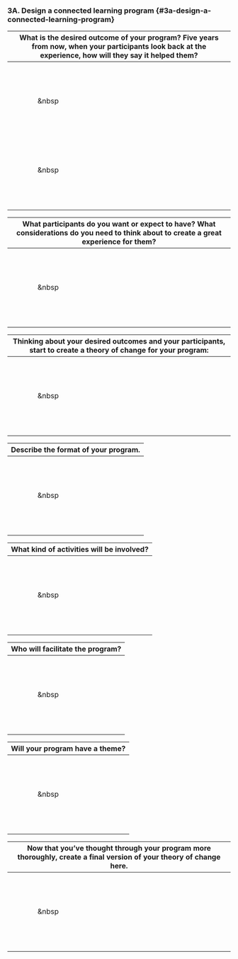 ### 3A. Design a connected learning program {#3a-design-a-connected-learning-program}


| What is the desired outcome of your program? Five years from now, when your participants look back at the experience, how will they say it helped them? | 
|---|
|<p style="padding:60px">&nbsp</p><p style="padding:60px">&nbsp</p>|

| What participants do you want or expect to have? What considerations do you need to think about to create a great experience for them? |
| --- |
|<p style="padding:60px">&nbsp</p>|

| Thinking about your desired outcomes and your participants, start to create a theory of change for your program: |
| --- |
|<p style="padding:60px">&nbsp</p>|

| Describe the format of your program. |
| --- |
|<p style="padding:60px">&nbsp</p>|

| What kind of activities will be involved? |
| --- |
|<p style="padding:60px">&nbsp</p>|

| Who will facilitate the program? |
| --- |
|<p style="padding:60px">&nbsp</p>|


| Will your program have a theme? |
| --- |
|<p style="padding:60px">&nbsp</p>|


| Now that you’ve thought through your program more thoroughly, create a final version of your theory of change here. |
| --- |
|<p style="padding:60px">&nbsp</p>|




